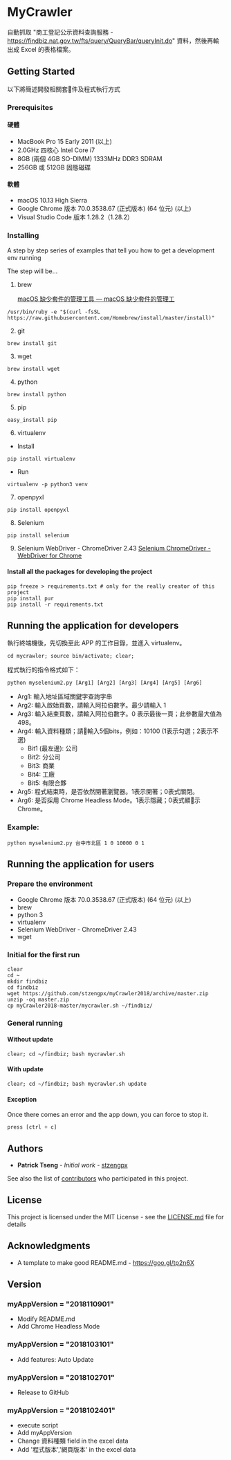 # MyCrawler

自動抓取 "商工登記公示資料查詢服務 - https://findbiz.nat.gov.tw/fts/query/QueryBar/queryInit.do" 資料，然後再輸出成 Excel 的表格檔案。

## Getting Started

以下將簡述開發相關套件及程式執行方式

### Prerequisites

#### 硬體
* MacBook Pro 15 Early 2011 (以上)
* 2.0GHz 四核心 Intel Core i7
* 8GB (兩個 4GB SO-DIMM) 1333MHz DDR3 SDRAM
* 256GB 或 512GB 固態磁碟

#### 軟體
* macOS 10.13 High Sierra
* Google Chrome 版本 70.0.3538.67 (正式版本) (64 位元) (以上)
* Visual Studio Code 版本 1.28.2（1.28.2）

### Installing

A step by step series of examples that tell you how to get a development env running

The step will be...
1. brew

    [macOS 缺少套件的管理工具 — macOS 缺少套件的管理工](https://goo.gl/rtR1Jd)
```
/usr/bin/ruby -e "$(curl -fsSL https://raw.githubusercontent.com/Homebrew/install/master/install)"
```   
2. git
```
brew install git
```
3. wget
```
brew install wget
```
4. python
```
brew install python
```
5. pip
```
easy_install pip
```
6. virtualenv
* Install
```
pip install virtualenv
```
* Run
```
virtualenv -p python3 venv
```
7. openpyxl
```
pip install openpyxl
```
8. Selenium
```
pip install selenium
```
9.  Selenium WebDriver - ChromeDriver 2.43
[Selenium ChromeDriver - WebDriver for Chrome](https://sites.google.com/a/chromium.org/chromedriver/downloads)

#### Install all the packages for developing the project
```
pip freeze > requirements.txt # only for the really creator of this project
pip install pur
pip install -r requirements.txt
```

## Running the application for developers

執行終端機後，先切換至此 APP 的工作目錄，並進入 virtualenv。
```
cd mycrawler; source bin/activate; clear;
```
程式執行的指令格式如下：
```
python myselenium2.py [Arg1] [Arg2] [Arg3] [Arg4] [Arg5] [Arg6]
```
* Arg1: 輸入地址區域關鍵字查詢字串
* Arg2: 輸入啟始頁數，請輸入阿拉伯數字。最少請輸入 1
* Arg3: 輸入結束頁數，請輸入阿拉伯數字。0 表示最後一頁；此參數最大值為498。
* Arg4: 輸入資料種類；請輸入5個bits，例如：10100 (1表示勾選；2表示不選)
    * Bit1 (最左邊): 公司 
    * Bit2: 分公司
    * Bit3: 商業
    * Bit4: 工廠
    * Bit5: 有限合夥
* Arg5: 程式結束時，是否依然開著瀏覽器。1表示開著；0表式關閉。
* Arg6: 是否採用 Chrome Headless Mode。1表示隱藏；0表式顯示 Chrome。

### Example:
```
python myselenium2.py 台中市北區 1 0 10000 0 1
```
## Running the application for users

### Prepare the environment
* Google Chrome 版本 70.0.3538.67 (正式版本) (64 位元) (以上)
* brew
* python 3
* virtualenv
* Selenium WebDriver - ChromeDriver 2.43
* wget

### Initial for the first run
```
clear
cd ~
mkdir findbiz
cd findbiz
wget https://github.com/stzengpx/myCrawler2018/archive/master.zip
unzip -oq master.zip
cp myCrawler2018-master/mycrawler.sh ~/findbiz/
```

### General running
#### Without update
```
clear; cd ~/findbiz; bash mycrawler.sh
```
#### With update
```
clear; cd ~/findbiz; bash mycrawler.sh update
```
#### Exception
Once there comes an error and the app down, you can force to stop it.
```
press [ctrl + c]
```
## Authors

* **Patrick Tseng** - *Initial work* - [stzengpx](https://github.com/stzengpx)

See also the list of [contributors](https://github.com/stzengpx/myCrawler2018/graphs/contributors) who participated in this project.

## License

This project is licensed under the MIT License - see the [LICENSE.md](LICENSE.md) file for details

## Acknowledgments

* A template to make good README.md - https://goo.gl/tp2n6X

## Version

### myAppVersion = "2018110901"
* Modify README.md
* Add Chrome Headless Mode

### myAppVersion = "2018103101"
* Add features: Auto Update

### myAppVersion = "2018102701"
* Release to GitHub

### myAppVersion = "2018102401"
* execute script
* Add myAppVersion
* Change 資料種類 field in the excel data
* Add '程式版本','網頁版本' in the excel data